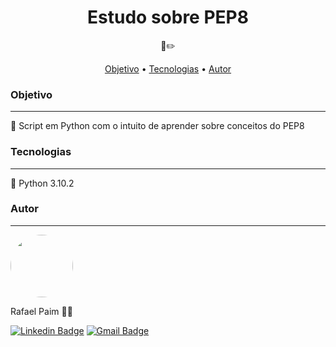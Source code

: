 <h1 align="center">Estudo sobre PEP8</h1>

<p align="center">📖✏️</p>

<p align="center">
 <a href="#objetivo">Objetivo</a> •
 <a href="#tecnologias">Tecnologias</a> • 
 <a href="#autor">Autor</a>
</p>

### Objetivo
---
💬 Script em Python com o intuito de aprender sobre conceitos do PEP8

### Tecnologias
---

💬 Python 3.10.2

### Autor
---


 <img style="border-radius: 50%;" src="https://avatars.githubusercontent.com/u/91858793?v=4" width="100px;" alt=""/>
 <br />

Rafael Paim 👨‍💻

[![Linkedin Badge](https://img.shields.io/badge/-Rafael-blue?style=flat-square&logo=Linkedin&logoColor=white&link=https://www.linkedin.com/in/rafael-paim-78274113b/)](https://www.linkedin.com/in/rafael-paim-78274113b/) 
[![Gmail Badge](https://img.shields.io/badge/-rafapaim92@gmail.com-c14438?style=flat-square&logo=Gmail&logoColor=white&link=mailto:rafapaim92@gmail.com)](mailto:rafapaim92@gmail.com)
